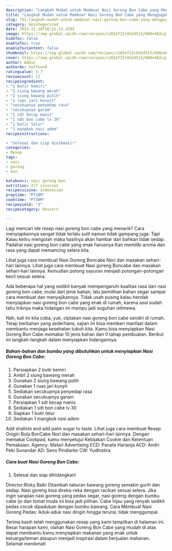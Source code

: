 ```yaml
---
description: "Langkah Mudah untuk Membuat Nasi Goreng Bon Cabe yang Menggugah Selera"
title: "Langkah Mudah untuk Membuat Nasi Goreng Bon Cabe yang Menggugah Selera"
slug: 751-langkah-mudah-untuk-membuat-nasi-goreng-bon-cabe-yang-menggugah-selera
category: Uncategorized
date: 2022-11-18T10:21:13.329Z
image: https://img-global.cpcdn.com/recipes/c282ef22c0d24513/680x482cq70/nasi-goreng-bon-cabe-foto-resep-utama.jpg
hideToc: false
enableToc: true
enableTocContent: false
thumbnail: https://img-global.cpcdn.com/recipes/c282ef22c0d24513/680x482cq70/nasi-goreng-bon-cabe-foto-resep-utama.jpg
cover: https://img-global.cpcdn.com/recipes/c282ef22c0d24513/680x482cq70/nasi-goreng-bon-cabe-foto-resep-utama.jpg
author: Admin
authorAv: notfound
ratingvalue: 3.7
reviewcount: 12
recipeingredient:
- "2 butir kemiri"
- "2 siung bawang merah"
- "2 siung bawang putih"
- "1 ruas jari kunyit"
- "secukupnya penyedap rasa"
- "secukupnya garam"
- "1 sdt kecap manis"
- "1 sdt bon cabe lv 30"
- "1 butir telur"
- "1 mangkok nasi adem"
recipeinstructions:

- "Selesai dan siap dinikmati!"
categories:
- Resep
tags:
- nasi
- goreng
- bon

katakunci: nasi goreng bon 
nutrition: 217 calories
recipecuisine: Indonesian
preptime: "PT18M"
cooktime: "PT38M"
recipeyield: "3"
recipecategory: Dessert

---
```



Lagi mencari ide resep nasi goreng bon cabe yang menarik? Cara menyiapkannya sangat tidak terlalu sulit namun tidak gampang juga. Tapi Kalau keliru mengolah maka hasilnya akan hambar dan bahkan tidak sedap. Padahal nasi goreng bon cabe yang enak harusnya Kan memiliki aroma dan rasa yang dapat memancing selera kita.


Lihat juga cara membuat Nasi Goreng Boncabe Nori dan masakan sehari-hari lainnya. Lihat juga cara membuat Nasi goreng Boncabe dan masakan sehari-hari lainnya. Kemudian potong sayuran menjadi potongan-potongan kecil sesuai selera.

Ada beberapa hal yang sedikit banyak mempengaruhi kualitas rasa dari nasi goreng bon cabe, mulai dari jenis bahan, lalu pemilihan bahan segar sampai cara membuat dan menyajikannya. Tidak usah pusing kalau hendak menyiapkan nasi goreng bon cabe yang enak di rumah, karena asal sudah tahu triknya maka hidangan ini mampu jadi suguhan istimewa.


Nah, kali ini kita coba, yuk, ciptakan nasi goreng bon cabe sendiri di rumah. Tetap berbahan yang sederhana, sajian ini bisa memberi manfaat dalam membantu menjaga kesehatan tubuh kita. Kamu bisa menyiapkan Nasi Goreng Bon Cabe memakai 10 jenis bahan dan 0 tahap pembuatan. Berikut ini langkah-langkah dalam menyiapkan hidangannya.

<!--inarticleads1-->

##### Bahan-bahan dan bumbu yang dibutuhkan untuk menyiapkan Nasi Goreng Bon Cabe:

1. Persiapkan 2 butir kemiri
1. Ambil 2 siung bawang merah
1. Gunakan 2 siung bawang putih
1. Gunakan 1 ruas jari kunyit
1. Sediakan secukupnya penyedap rasa
1. Gunakan secukupnya garam
1. Persiapkan 1 sdt kecap manis
1. Sediakan 1 sdt bon cabe lv 30
1. Siapkan 1 butir telur
1. Sediakan 1 mangkok nasi adem


Add shallots and add palm sugar to taste. Lihat juga cara membuat Resep Onigiri Bola BonCabe Nori dan masakan sehari-hari lainnya. Dengan memakai Cookpad, kamu menyetujui Kebijakan Cookie dan Ketentuan Pemakaian. Agency: Matari Advertising ECD: Panata Harianja ACD: Andri Peki Sunandar AD: Seno Pindiarko CW: Yudhistira 

<!--inarticleads2-->

##### Cara buat Nasi Goreng Bon Cabe:


1. Selesai dan siap dihidangkan!

Director:Rizky Balki Ditambah taburan bawang goreng semakin gurih dan sedap. Nasi goreng bisa direka-reka dengan racikan sesuai selera. Jika ingin sarapan nasi goreng yang pedas segar, nasi goreng dengan bumbu cabe ijo dan tomat muda ini bisa jadi pilihan. Cabe hijau yang renyah sedikit pedas cocok dipadukan dengan bumbu bawang. Cara Membuat Nasi Goreng Pedas: Aduk-aduk nasi dingin hingga terurai, tidak menggumpal. 

Terima kasih telah menggunakan resep yang kami tampilkan di halaman ini. Besar harapan kami, olahan Nasi Goreng Bon Cabe yang mudah di atas dapat membantu kamu menyiapkan makanan yang enak untuk keluarga/teman ataupun menjadi inspirasi dalam berjualan makanan. Selamat menikmati
